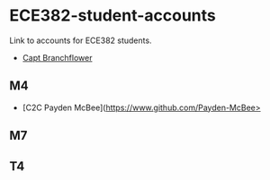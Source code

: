 ECE382-student-accounts
=======================

Link to accounts for ECE382 students.

- [Capt Branchflower](https://www.github.com/toddbranch)

## M4
- [C2C Payden McBee](https://www.github.com/Payden-McBee> 

## M7

## T4
